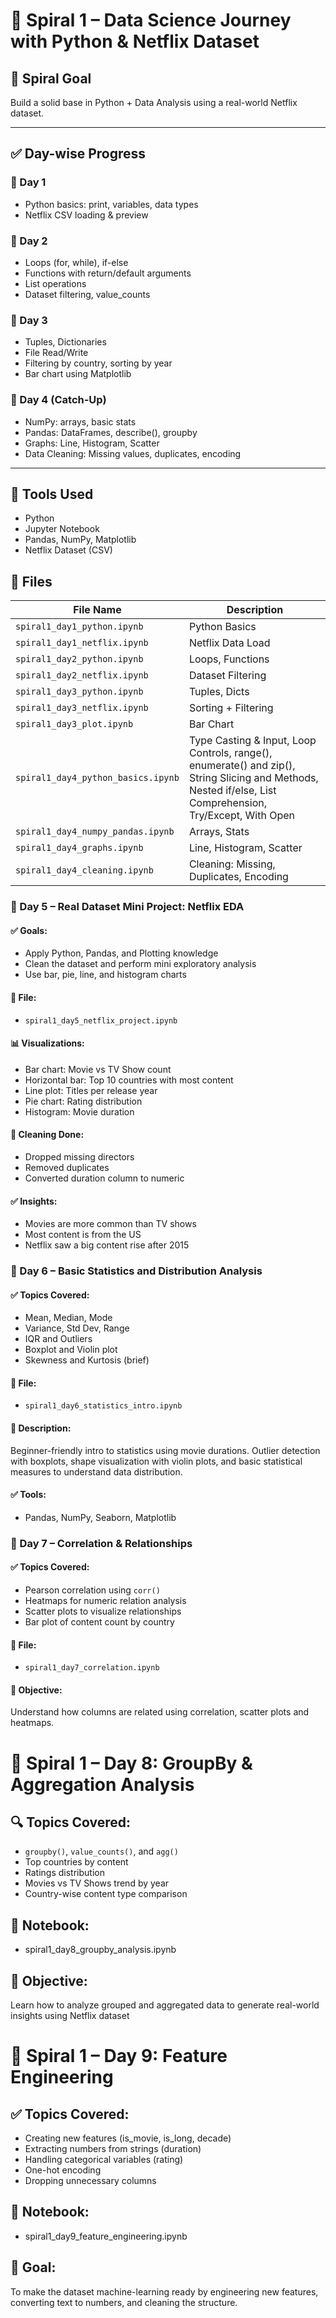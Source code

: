 # 📘 Spiral 1 – Data Science Journey with Python & Netflix Dataset

## 🔁 Spiral Goal
Build a solid base in Python + Data Analysis using a real-world Netflix dataset.

---

## ✅ Day-wise Progress

### 📅 Day 1
- Python basics: print, variables, data types
- Netflix CSV loading & preview

### 📅 Day 2
- Loops (for, while), if-else
- Functions with return/default arguments
- List operations
- Dataset filtering, value_counts

### 📅 Day 3
- Tuples, Dictionaries
- File Read/Write
- Filtering by country, sorting by year
- Bar chart using Matplotlib

### 📅 Day 4 (Catch-Up)
- NumPy: arrays, basic stats
- Pandas: DataFrames, describe(), groupby
- Graphs: Line, Histogram, Scatter
- Data Cleaning: Missing values, duplicates, encoding

---

## 🧰 Tools Used
- Python
- Jupyter Notebook
- Pandas, NumPy, Matplotlib
- Netflix Dataset (CSV)

## 📁 Files

| File Name | Description |
|-----------|-------------|
| `spiral1_day1_python.ipynb` | Python Basics |
| `spiral1_day1_netflix.ipynb` | Netflix Data Load |
| `spiral1_day2_python.ipynb` | Loops, Functions |
| `spiral1_day2_netflix.ipynb` | Dataset Filtering |
| `spiral1_day3_python.ipynb` | Tuples, Dicts |
| `spiral1_day3_netflix.ipynb` | Sorting + Filtering |
| `spiral1_day3_plot.ipynb` | Bar Chart |
| `spiral1_day4_python_basics.ipynb` | Type Casting & Input, Loop Controls, range(), enumerate() and zip(), String Slicing and Methods, Nested if/else,  List Comprehension, Try/Except, With Open |
| `spiral1_day4_numpy_pandas.ipynb` | Arrays, Stats |
| `spiral1_day4_graphs.ipynb` | Line, Histogram, Scatter |
| `spiral1_day4_cleaning.ipynb` | Cleaning: Missing, Duplicates, Encoding |


### 📅 Day 5 – Real Dataset Mini Project: Netflix EDA

#### ✅ Goals:
- Apply Python, Pandas, and Plotting knowledge
- Clean the dataset and perform mini exploratory analysis
- Use bar, pie, line, and histogram charts

#### 📁 File:
- `spiral1_day5_netflix_project.ipynb`

#### 📊 Visualizations:
- Bar chart: Movie vs TV Show count
- Horizontal bar: Top 10 countries with most content
- Line plot: Titles per release year
- Pie chart: Rating distribution
- Histogram: Movie duration

#### 🧹 Cleaning Done:
- Dropped missing directors
- Removed duplicates
- Converted duration column to numeric

#### ✅ Insights:
- Movies are more common than TV shows
- Most content is from the US
- Netflix saw a big content rise after 2015

### 📅 Day 6 – Basic Statistics and Distribution Analysis

#### ✅ Topics Covered:
- Mean, Median, Mode
- Variance, Std Dev, Range
- IQR and Outliers
- Boxplot and Violin plot
- Skewness and Kurtosis (brief)

#### 📁 File:
- `spiral1_day6_statistics_intro.ipynb`

#### 📌 Description:
Beginner-friendly intro to statistics using movie durations.
Outlier detection with boxplots, shape visualization with violin plots, and basic statistical measures to understand data distribution.

#### ✅ Tools:
- Pandas, NumPy, Seaborn, Matplotlib

### 📅 Day 7 – Correlation & Relationships

#### ✅ Topics Covered:
- Pearson correlation using `corr()`
- Heatmaps for numeric relation analysis
- Scatter plots to visualize relationships
- Bar plot of content count by country

#### 📁 File:
- `spiral1_day7_correlation.ipynb`

#### 🎯 Objective:
Understand how columns are related using correlation, scatter plots and heatmaps.

# 📅 Spiral 1 – Day 8: GroupBy & Aggregation Analysis

## 🔍 Topics Covered:
- `groupby()`, `value_counts()`, and `agg()`
- Top countries by content
- Ratings distribution
- Movies vs TV Shows trend by year
- Country-wise content type comparison

## 📁 Notebook:
- spiral1_day8_groupby_analysis.ipynb

## 🎯 Objective:
Learn how to analyze grouped and aggregated data to generate real-world insights using Netflix dataset

# 📅 Spiral 1 – Day 9: Feature Engineering

## ✅ Topics Covered:
- Creating new features (is_movie, is_long, decade)
- Extracting numbers from strings (duration)
- Handling categorical variables (rating)
- One-hot encoding
- Dropping unnecessary columns

## 📁 Notebook:
- spiral1_day9_feature_engineering.ipynb

## 🎯 Goal:
To make the dataset machine-learning ready by engineering new features, converting text to numbers, and cleaning the structure.
